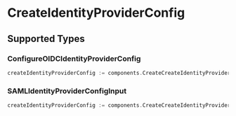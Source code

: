 # CreateIdentityProviderConfig


## Supported Types

### ConfigureOIDCIdentityProviderConfig

```go
createIdentityProviderConfig := components.CreateCreateIdentityProviderConfigConfigureOIDCIdentityProviderConfig(components.ConfigureOIDCIdentityProviderConfig{/* values here */})
```

### SAMLIdentityProviderConfigInput

```go
createIdentityProviderConfig := components.CreateCreateIdentityProviderConfigSAMLIdentityProviderConfigInput(components.SAMLIdentityProviderConfigInput{/* values here */})
```

